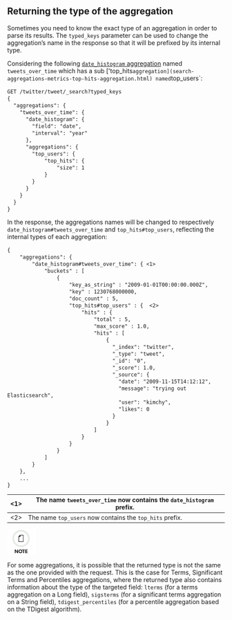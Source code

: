 ## Returning the type of the aggregation

Sometimes you need to know the exact type of an aggregation in order to parse its results. The `typed_keys` parameter can be used to change the aggregation’s name in the response so that it will be prefixed by its internal type.

Considering the following [`date_histogram` aggregation](search-aggregations-bucket-datehistogram-aggregation.html) named `tweets_over_time` which has a sub ['top_hits` aggregation](search-aggregations-metrics-top-hits-aggregation.html) named `top_users`:
    
    
    GET /twitter/tweet/_search?typed_keys
    {
      "aggregations": {
        "tweets_over_time": {
          "date_histogram": {
            "field": "date",
            "interval": "year"
          },
          "aggregations": {
            "top_users": {
                "top_hits": {
                    "size": 1
                }
            }
          }
        }
      }
    }

In the response, the aggregations names will be changed to respectively `date_histogram#tweets_over_time` and `top_hits#top_users`, reflecting the internal types of each aggregation:
    
    
    {
        "aggregations": {
            "date_histogram#tweets_over_time": { <1>
                "buckets" : [
                    {
                        "key_as_string" : "2009-01-01T00:00:00.000Z",
                        "key" : 1230768000000,
                        "doc_count" : 5,
                        "top_hits#top_users" : {  <2>
                            "hits" : {
                                "total" : 5,
                                "max_score" : 1.0,
                                "hits" : [
                                    {
                                      "_index": "twitter",
                                      "_type": "tweet",
                                      "_id": "0",
                                      "_score": 1.0,
                                      "_source": {
                                        "date": "2009-11-15T14:12:12",
                                        "message": "trying out Elasticsearch",
                                        "user": "kimchy",
                                        "likes": 0
                                      }
                                    }
                                ]
                            }
                        }
                    }
                ]
            }
        },
        ...
    }

<1>| The name `tweets_over_time` now contains the `date_histogram` prefix.     
---|---   
<2>| The name `top_users` now contains the `top_hits` prefix.   
  
![Note](/images/icons/note.png)

For some aggregations, it is possible that the returned type is not the same as the one provided with the request. This is the case for Terms, Significant Terms and Percentiles aggregations, where the returned type also contains information about the type of the targeted field: `lterms` (for a terms aggregation on a Long field), `sigsterms` (for a significant terms aggregation on a String field), `tdigest_percentiles` (for a percentile aggregation based on the TDigest algorithm).
